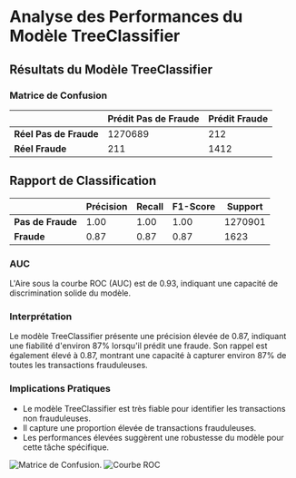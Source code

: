 # Analyse des Performances du Modèle TreeClassifier

## Résultats du Modèle TreeClassifier

### Matrice de Confusion

|               | Prédit Pas de Fraude | Prédit Fraude |
| ------------- | -------------------- | ------------- |
| **Réel Pas de Fraude** | 1270689 | 212 |
| **Réel Fraude** | 211 | 1412 |

## Rapport de Classification

|                | Précision | Recall | F1-Score | Support |
| -------------- | --------- | ------ | -------- | ------- |
| **Pas de Fraude**   | 1.00      | 1.00   | 1.00     | 1270901 |
| **Fraude**         | 0.87      | 0.87   | 0.87     | 1623    |

### AUC

L'Aire sous la courbe ROC (AUC) est de 0.93, indiquant une capacité de discrimination solide du modèle.

### Interprétation

Le modèle TreeClassifier présente une précision élevée de 0.87, indiquant une fiabilité d'environ 87% lorsqu'il prédit une fraude. Son rappel est également élevé à 0.87, montrant une capacité à capturer environ 87% de toutes les transactions frauduleuses.

### Implications Pratiques

- Le modèle TreeClassifier est très fiable pour identifier les transactions non frauduleuses.
- Il capture une proportion élevée de transactions frauduleuses.
- Les performances élevées suggèrent une robustesse du modèle pour cette tâche spécifique.

![Matrice de Confusion.](https://github.com/SebastienCherki/G2_P5-ML/blob/main/Mod%C3%A8le/TreeClassifier/Matrice%20de%20Confusion.png)
![Courbe ROC](https://github.com/SebastienCherki/G2_P5-ML/blob/main/Mod%C3%A8le/TreeClassifier/ROC.png)

